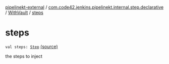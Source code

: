 [pipelinekt-external](../../index.md) / [com.code42.jenkins.pipelinekt.internal.step.declarative](../index.md) / [WithVault](index.md) / [steps](./steps.md)

# steps

`val steps: `[`Step`](../../com.code42.jenkins.pipelinekt.core.step/-step/index.md) [(source)](https://github.com/code42/pipelinekt/tree/master/internal/src/main/kotlin/com/code42/jenkins/pipelinekt/internal/step/declarative/WithVault.kt#L15)

the steps to inject

